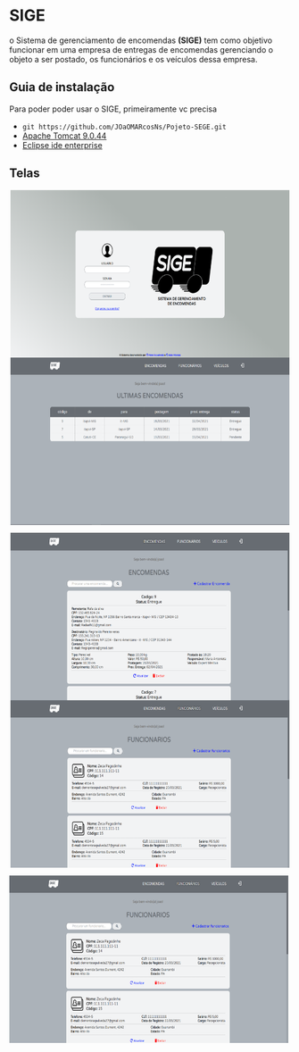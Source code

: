 # SIGE
o Sistema de gerenciamento de encomendas **(SIGE)** tem como objetivo funcionar em uma empresa de entregas de encomendas gerenciando o objeto a ser postado, os funcionários e os veículos dessa empresa.
## Guia de instalação
Para poder poder usar o SIGE, primeiramente vc precisa
- ``git https://github.com/JOaOMARcosNs/Pojeto-SEGE.git``
- <a href="https://tomcat.apache.org/download-90.cgi">Apache Tomcat 9.0.44</a>
- <a href="https://www.eclipse.org/downloads/packages/release/kepler/sr2/eclipse-ide-java-ee-developers">Eclipse ide enterprise</a>
## Telas 
<p align="center">
  <img align="center" src="https://github.com/JOaOMARcosNs/Pojeto-SEGE/blob/main/Captura%20de%20tela%202021-03-25%20105259.png?raw=true" width="500" height="300" />
  <img align="center" src="https://github.com/JOaOMARcosNs/Pojeto-SEGE/blob/main/Captura%20de%20tela%202021-03-25%20105334.png?raw=true" width="500" height="300"/>
</p>
<p align="center">
  <img align="center" src="https://github.com/JOaOMARcosNs/Pojeto-SEGE/blob/main/Captura%20de%20tela%202021-03-25%20105357.png?raw=true" width="500" height="300" />
  <img align="center" src="https://github.com/JOaOMARcosNs/Pojeto-SEGE/blob/main/Captura%20de%20tela%202021-03-25%20105413.png?raw=true" width="500" height="300"/>
</p>
<img align="40%" src="https://github.com/JOaOMARcosNs/Pojeto-SEGE/blob/main/Captura%20de%20tela%202021-03-25%20105413.png?raw=true" width="500" height="300"/>
